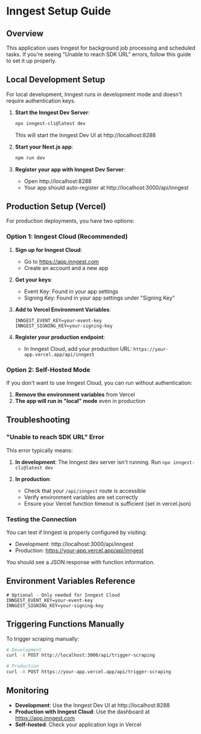 # Inngest Setup Guide

## Overview

This application uses Inngest for background job processing and scheduled tasks. If you're seeing "Unable to reach SDK URL" errors, follow this guide to set it up properly.

## Local Development Setup

For local development, Inngest runs in development mode and doesn't require authentication keys.

1. **Start the Inngest Dev Server**:
   ```bash
   npx inngest-cli@latest dev
   ```
   This will start the Inngest Dev UI at http://localhost:8288

2. **Start your Next.js app**:
   ```bash
   npm run dev
   ```

3. **Register your app with Inngest Dev Server**:
   - Open http://localhost:8288
   - Your app should auto-register at http://localhost:3000/api/inngest

## Production Setup (Vercel)

For production deployments, you have two options:

### Option 1: Inngest Cloud (Recommended)

1. **Sign up for Inngest Cloud**:
   - Go to https://app.inngest.com
   - Create an account and a new app

2. **Get your keys**:
   - Event Key: Found in your app settings
   - Signing Key: Found in your app settings under "Signing Key"

3. **Add to Vercel Environment Variables**:
   ```
   INNGEST_EVENT_KEY=your-event-key
   INNGEST_SIGNING_KEY=your-signing-key
   ```

4. **Register your production endpoint**:
   - In Inngest Cloud, add your production URL: `https://your-app.vercel.app/api/inngest`

### Option 2: Self-Hosted Mode

If you don't want to use Inngest Cloud, you can run without authentication:

1. **Remove the environment variables** from Vercel
2. **The app will run in "local" mode** even in production

## Troubleshooting

### "Unable to reach SDK URL" Error

This error typically means:

1. **In development**: The Inngest dev server isn't running. Run `npx inngest-cli@latest dev`

2. **In production**: 
   - Check that your `/api/inngest` route is accessible
   - Verify environment variables are set correctly
   - Ensure your Vercel function timeout is sufficient (set in vercel.json)

### Testing the Connection

You can test if Inngest is properly configured by visiting:
- Development: http://localhost:3000/api/inngest
- Production: https://your-app.vercel.app/api/inngest

You should see a JSON response with function information.

## Environment Variables Reference

```env
# Optional - Only needed for Inngest Cloud
INNGEST_EVENT_KEY=your-event-key
INNGEST_SIGNING_KEY=your-signing-key
```

## Triggering Functions Manually

To trigger scraping manually:

```bash
# Development
curl -X POST http://localhost:3000/api/trigger-scraping

# Production
curl -X POST https://your-app.vercel.app/api/trigger-scraping
```

## Monitoring

- **Development**: Use the Inngest Dev UI at http://localhost:8288
- **Production with Inngest Cloud**: Use the dashboard at https://app.inngest.com
- **Self-hosted**: Check your application logs in Vercel